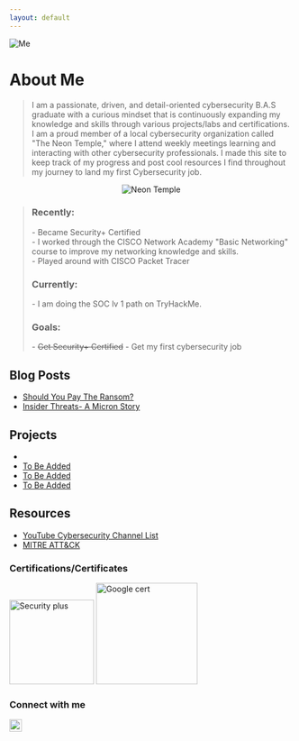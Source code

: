 ```yaml
---
layout: default
---
```



![Me](https://github.com/AlexandraSchuch/AlexandraSchuch/assets/144488134/1f28db47-2fb8-47bf-8d7e-7fd8aeda8a90) 

# About Me

> I am a passionate, driven, and detail-oriented cybersecurity B.A.S graduate with a curious mindset that is continuously expanding my knowledge and skills through various projects/labs and certifications. I am a proud member of a local cybersecurity organization called "The Neon Temple," where I attend weekly meetings learning and interacting with other cybersecurity professionals. I made this site to keep track of my progress  and post cool resources I find throughout my journey to land my first Cybersecurity job.

<center> <img alt="Neon Temple" src= "https://media-exp1.licdn.com/dms/image/C560BAQHyL7HcHbofiA/company-logo_200_200/0/1616878791819?e=2159024400&v=beta&t=oIa3_r_QDzgMvKNLIN2PAZn0kw_yQu72eirK99-ANmw"> </center>
 
> <h3> Recently: </h3>
> - Became Security+ Certified <br>
> - I worked through the CISCO Network Academy "Basic Networking" course to improve my networking knowledge and skills. <br>
> - Played around with CISCO Packet Tracer <br>
><h3> Currently: </h3>
> - I am doing the SOC lv 1 path on TryHackMe. 
> 
><h3>Goals:</h3>
> - <s> Get Security+ Certified</s> 
> - Get my first cybersecurity job


## Blog Posts
* [Should You Pay The Ransom?](./ShouldYouPayTheRansom.md)
* [Insider Threats- A Micron Story](/InsiderThreatsAMicronStory.md)

## Projects 
*  
*   [To Be Added](/project1.md)
*   [To Be Added](https://url)
*   [To Be Added](https://url)

## Resources
*   [YouTube Cybersecurity Channel List](/YoutubeCyberList.md)
*   [MITRE ATT&CK](https://attack.mitre.org/)

### Certifications/Certificates
<img alt="Security plus" width="150" height="150" src="https://images.credly.com/images/74790a75-8451-400a-8536-92d792c5184a/CompTIA_Security_2Bce.png"> <img alt="Google cert" width="180" height="180" src="https://images.credly.com/images/0bf0f2da-a699-4c82-82e2-56dcf1f2e1c7/image.png">



### Connect with me

[<img align="left" alt="AlexandraSchuch | LinkedIn" width="22px" src="https://cdn.jsdelivr.net/npm/simple-icons@v3/icons/linkedin.svg" />][linkedin]

[linkedin]: https://www.linkedin.com/in/alexandra-schuch/

